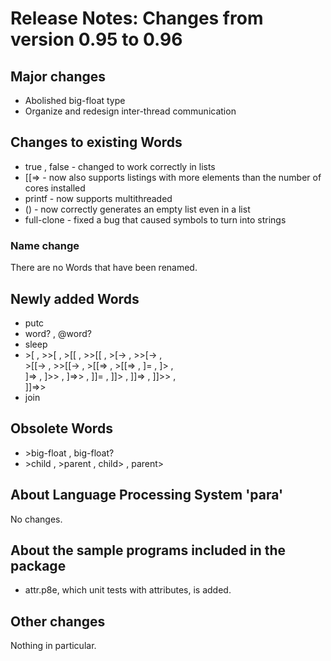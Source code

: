 # Release Notes: Changes from version 0.95 to 0.96

## Major changes
* Abolished big-float type
* Organize and redesign inter-thread communication

## Changes to existing Words
* true , false - changed to work correctly in lists
* [[=&gt; - now also supports listings with more elements than the number of cores installed 
* printf - now supports multithreaded
* () - now correctly generates an empty list even in a list
* full-clone - fixed a bug that caused symbols to turn into strings

### Name change
There are no Words that have been renamed.

## Newly added Words
* putc
* word? , @word?
* sleep
* &gt;[ , &gt;&gt;[ , &gt;[[ , &gt;&gt;[[ , &gt;[-&gt; , &gt;&gt;[-&gt; , <br>
  &gt;[[-&gt; , &gt;&gt;[[-&gt; , &gt;[[=&gt; , &gt;[[=&gt; , ]= , ]&gt; , <br>
  ]=&gt; , ]&gt;&gt; , ]=&gt;&gt; , ]]= , ]]&gt; , ]]=&gt; , ]]&gt;&gt; , <br>
  ]]=&gt;&gt;
* join

## Obsolete Words
* &gt;big-float , big-float?
* &gt;child , &gt;parent , child&gt; , parent&gt;

## About Language Processing System 'para'
No changes.

## About the sample programs included in the package
* attr.p8e, which unit tests with attributes, is added.

## Other changes
Nothing in particular.

